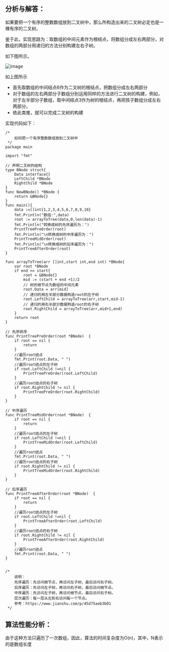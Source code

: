 ## 分析与解答：

如果要把一个有序的整数数组放到二叉树中，那么所构造出来的二叉树必定也是一棵有序的二叉树。

鉴于此，实现思路为：取数组的中间元素作为根结点，将数组分成左右两部分，对数组的两部分用递归的方法分别构建左右子树。

如下图所示。

![image](http://cdn.xiaot123.com/blog/2020-07/wx_20200716102053.png-blog?ynotemdtimestamp=1610262092546)

如上图所示

- 首先取数组的中间结点6作为二叉树的根结点，把数组分成左右两部分
- 对于数组的左右两部分子数组分别运用同样的方法进行二叉树的构建，例如，对于左半部分子数组，取中间结点3作为树的根结点，再把孩子数组分成左右两部分。
- 依此类推，就可以完成二叉树的构建

实现代码如下：

```
/*
	如何把一个有序整数数组放到二叉树中
 */
package main

import "fmt"

// 声明二叉树的结构
type BNode struct{
	Data interface{}
	LeftChild *BNode
	RightChild *BNode
}
func NewBNode() *BNode {
	return &BNode{}
}
func main(){
	data :=[]int{1,2,3,4,5,6,7,8,9,10}
	fmt.Println("数组:",data)
	root := arrayToTree(data,0,len(data)-1)
	fmt.Println("转换成树的先序遍历为：")
	PrintTreePreOrder(root)
	fmt.Println("\n转换成树的中序遍历为：")
	PrintTreeMidOrder(root)
	fmt.Println("\n转换成树的后序遍历为：")
	PrintTreeAfterOrder(root)
}

func arrayToTree(arr []int,start int,end int) *BNode{
	var root *BNode
	if end >= start{
		root = &BNode{}
		mid := (start + end +1)/2
		// 树的根节点为数组的中间元素
		root.Data = arr[mid]
		// 递归的用左半部分数据构造root的左子树
		root.LeftChild = arrayToTree(arr,start,mid-1)
		// 递归的用右半部分数据构造root的右子树
		root.RightChild = arrayToTree(arr,mid+1,end)
	}
	return root
}

// 先序排序
func PrintTreePreOrder(root *BNode)  {
	if root == nil {
		return
	}
	//遍历root结点
	fmt.Print(root.Data, " ")
	//遍历root结点的左子树
	if root.LeftChild !=nil {
		PrintTreePreOrder(root.LeftChild)
	}
	//遍历root结点的右子树
	if root.RightChild != nil {
		PrintTreePreOrder(root.RightChild)
	}
}

// 中序遍历
func PrintTreeMidOrder(root *BNode)  {
	if root == nil {
		return
	}
	//遍历root结点的左子树
	if root.LeftChild !=nil {
		PrintTreeMidOrder(root.LeftChild)
	}
	//遍历root结点
	fmt.Print(root.Data, " ")
	//遍历root结点的右子树
	if root.RightChild != nil {
		PrintTreeMidOrder(root.RightChild)
	}
}

// 后序遍历
func PrintTreeAfterOrder(root *BNode)  {
	if root == nil {
		return
	}
	//遍历root结点的左子树
	if root.LeftChild !=nil {
		PrintTreeAfterOrder(root.LeftChild)
	}
	//遍历root结点的右子树
	if root.RightChild != nil {
		PrintTreeAfterOrder(root.RightChild)
	}
	//遍历root结点
	fmt.Print(root.Data, " ")
}


/*
	说明：
	先序遍历：先访问根节点，再访问左子树，最后访问右子树。
	后序遍历：先访问左子树，再访问右子树，最后访问根节点。
	中序遍历：先访问左子树，再访问根节点，最后访问右子树。
	层次遍历：每一层从左到右访问每一个节点。
	参考：https://www.jianshu.com/p/45d75aeb3b01
 */
```

## 算法性能分析：

由于这种方法只遍历了一次数组，因此，算法的时间复杂度为O(n)，其中，N表示的是数组长度